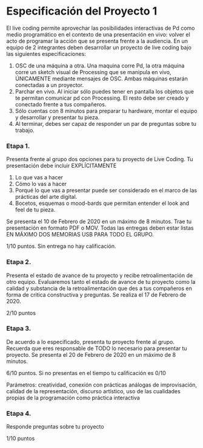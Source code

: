 # Especificación del Proyecto 1
El live coding permite aprovechar las posibilidades interactivas de Pd como medio programático en el contexto de una presentación en vivo: volver el acto de programar la acción que se presenta frente a la audiencia. En un equipo de 2 integrantes deben desarrollar un proyecto de live coding bajo las siguientes especificaciones: 
1)	OSC de una máquina a otra. Una maquina corre Pd, la otra máquina corre un sketch visual de Processing que  se manipula en vivo, ÚNICAMENTE mediante mensajes de OSC. Ambas máquinas estarán conectadas a un proyector.
2)	Parchar en vivo. Al iniciar sólo puedes tener en pantalla los objetos que te permitan comunicar pd con Processing. El resto debe ser creado y conectado frente a tus compañeros.
3)	Sólo cuentas con 8 minutos para preparar tu hardware, montar el equipo y desarrollar y presentar tu pieza. 
4)	Al terminar, debes ser capaz de responder un par de preguntas sobre tu trabajo.

### Etapa 1. 
Presenta frente al grupo dos opciones para tu proyecto de Live Coding. Tu presentación debe incluir EXPLÍCITAMENTE 
1)	Lo que vas a hacer 
2)	Cómo lo vas a hacer
3)	Porqué lo que vas a presentar puede ser considerado en el marco de las prácticas del arte digital. 
4)	Bocetos, esquemas o mood-bards que permitan entender el look and feel de tu pieza. 

Se presenta el 10 de Febrero de 2020 en un máximo de 8 minutos. Trae tu presentación en formato PDF o MOV. Todas las entregas deben estar listas EN MÁXIMO DOS MEMORIAS USB PARA TODO EL GRUPO.

1/10 puntos. Sin entrega no hay calificación.

### Etapa 2. 
Presenta el estado de avance de tu proyecto y recibe retroalimentación de otro equipo. Evaluaremos tanto el estado de avance de tu proyecto como la calidad y substancia de la retroalimentación que des a tus compañeros en forma de critica constructiva y preguntas. Se realiza el 17 de Febrero de 2020.

2/10 puntos

### Etapa 3. 
De acuerdo a lo especificado, presenta tu proyecto frente al grupo. Recuerda que eres responsable de TODO lo necesario para presentar tu proyecto.  Se presenta el 20 de Febrero de 2020 en un máximo de 8 minutos. 

6/10 puntos. Si no presentas en el tiempo tu calificación es 0/10

Parámetros: creatividad, conexión con prácticas análogas de improvisación, calidad de la representación, discurso artístico, uso de las cualidades propias de la programación como práctica interactiva

### Etapa 4. 
Responde preguntas sobre tu proyecto

1/10 puntos
